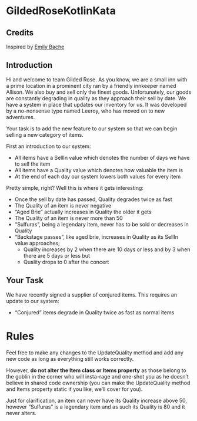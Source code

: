 # GildedRoseKotlinKata

## Credits
Inspired by [Emily Bache](https://github.com/emilybache/GildedRose-Refactoring-Kata)

## Introduction
Hi and welcome to team Gilded Rose. 
As you know, we are a small inn with a prime location in a prominent city ran by a friendly innkeeper named Allison. 
We also buy and sell only the finest goods. 
Unfortunately, our goods are constantly degrading in quality as they approach their sell by date. 
We have a system in place that updates our inventory for us. 
It was developed by a no-nonsense type named Leeroy, who has moved on to new adventures. 

Your task is to add the new feature to our system so that we can begin selling a new category of items. 

First an introduction to our system:
- All items have a SellIn value which denotes the number of days we have to sell the item
- All items have a Quality value which denotes how valuable the item is
- At the end of each day our system lowers both values for every item

Pretty simple, right? Well this is where it gets interesting:
- Once the sell by date has passed, Quality degrades twice as fast
- The Quality of an item is never negative
- “Aged Brie” actually increases in Quality the older it gets
- The Quality of an item is never more than 50
- “Sulfuras”, being a legendary item, never has to be sold or decreases in Quality
- “Backstage passes”, like aged brie, increases in Quality as its SellIn value approaches;
  - Quality increases by 2 when there are 10 days or less and by 3 when there are 5 days or less but
  - Quality drops to 0 after the concert

## Your Task
We have recently signed a supplier of conjured items. This requires an update to our system:

- “Conjured” items degrade in Quality twice as fast as normal items

# Rules
Feel free to make any changes to the UpdateQuality method and add any new code as long as everything still works correctly. 

However, **do not alter the Item class or Items property** as those belong to the goblin in the corner who will insta-rage and one-shot you as he doesn’t believe in shared code ownership (you can make the UpdateQuality method and Items property static if you like, we’ll cover for you).

Just for clarification, an item can never have its Quality increase above 50, however “Sulfuras” is a legendary item and as such its Quality is 80 and it never alters.
